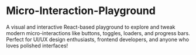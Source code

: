 # Micro-Interaction-Playground
A visual and interactive React-based playground to explore and tweak modern micro-interactions like buttons, toggles, loaders, and progress bars. Perfect for UI/UX design enthusiasts, frontend developers, and anyone who loves polished interfaces!
